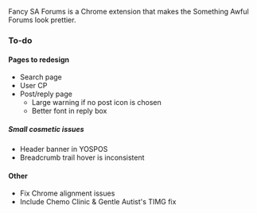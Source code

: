 Fancy SA Forums is a Chrome extension that makes the Something Awful Forums look prettier.

### To-do

#### Pages to redesign
* Search page
* User CP
* Post/reply page
	* Large warning if no post icon is chosen
	* Better font in reply box

##### Small cosmetic issues
* Header banner in YOSPOS
* Breadcrumb trail hover is inconsistent

#### Other
* Fix Chrome alignment issues
* Include Chemo Clinic & Gentle Autist's TIMG fix